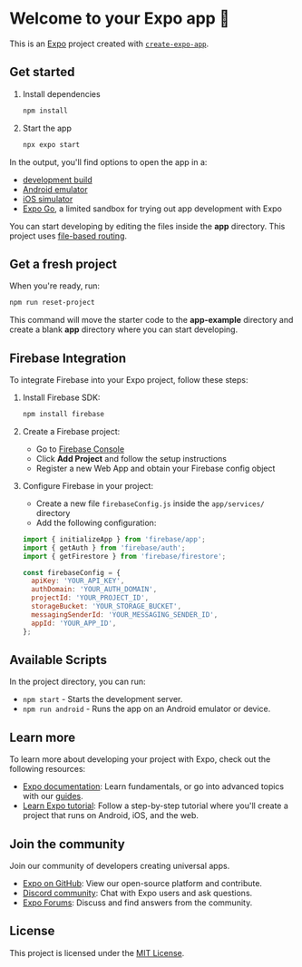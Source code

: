 # Welcome to your Expo app 👋
This is an [Expo](https://expo.dev) project created with [`create-expo-app`](https://www.npmjs.com/package/create-expo-app).

## Get started

1. Install dependencies

   ```bash
   npm install
   ```

2. Start the app

   ```bash
   npx expo start
   ```

In the output, you'll find options to open the app in a:

- [development build](https://docs.expo.dev/develop/development-builds/introduction/)
- [Android emulator](https://docs.expo.dev/workflow/android-studio-emulator/)
- [iOS simulator](https://docs.expo.dev/workflow/ios-simulator/)
- [Expo Go](https://expo.dev/go), a limited sandbox for trying out app development with Expo

You can start developing by editing the files inside the **app** directory. This project uses [file-based routing](https://docs.expo.dev/router/introduction/).

## Get a fresh project

When you're ready, run:

```bash
npm run reset-project
```

This command will move the starter code to the **app-example** directory and create a blank **app** directory where you can start developing.

## Firebase Integration

To integrate Firebase into your Expo project, follow these steps:

1. Install Firebase SDK:
   ```bash
   npm install firebase
   ```

2. Create a Firebase project:
   - Go to [Firebase Console](https://console.firebase.google.com/)
   - Click **Add Project** and follow the setup instructions
   - Register a new Web App and obtain your Firebase config object

3. Configure Firebase in your project:
   - Create a new file `firebaseConfig.js` inside the `app/services/` directory
   - Add the following configuration:
   
   ```javascript
   import { initializeApp } from 'firebase/app';
   import { getAuth } from 'firebase/auth';
   import { getFirestore } from 'firebase/firestore';

   const firebaseConfig = {
     apiKey: 'YOUR_API_KEY',
     authDomain: 'YOUR_AUTH_DOMAIN',
     projectId: 'YOUR_PROJECT_ID',
     storageBucket: 'YOUR_STORAGE_BUCKET',
     messagingSenderId: 'YOUR_MESSAGING_SENDER_ID',
     appId: 'YOUR_APP_ID',
   };

## Available Scripts

In the project directory, you can run:

- `npm start` - Starts the development server.
- `npm run android` - Runs the app on an Android emulator or device.

## Learn more

To learn more about developing your project with Expo, check out the following resources:

- [Expo documentation](https://docs.expo.dev/): Learn fundamentals, or go into advanced topics with our [guides](https://docs.expo.dev/guides).
- [Learn Expo tutorial](https://docs.expo.dev/tutorial/introduction/): Follow a step-by-step tutorial where you'll create a project that runs on Android, iOS, and the web.

## Join the community

Join our community of developers creating universal apps.

- [Expo on GitHub](https://github.com/expo/expo): View our open-source platform and contribute.
- [Discord community](https://chat.expo.dev): Chat with Expo users and ask questions.
- [Expo Forums](https://forums.expo.dev): Discuss and find answers from the community.

## License

This project is licensed under the [MIT License](LICENSE).

